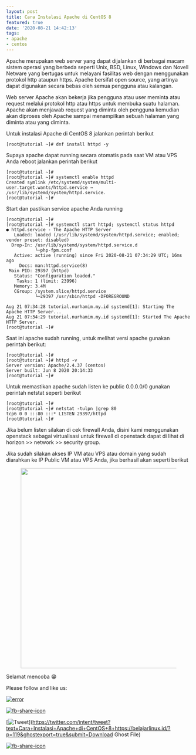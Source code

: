 ```yaml
---
layout: post
title: Cara Instalasi Apache di CentOS 8
featured: true
date: '2020-08-21 14:42:13'
tags:
- apache
- centos
---
```


Apache merupakan web server yang dapat dijalankan di berbagai macam sistem operasi yang berbeda seperti Unix, BSD, Linux, Windows dan Novell Netware yang bertugas untuk melayani fasilitas web dengan menggunakan protokol http ataupun https. Apache bersifat open source, yang artinya dapat digunakan secara bebas oleh semua pengguna atau kalangan.

Web server Apache akan bekerja jika pengguna atau user meminta atau request melalui protokol http atau https untuk membuka suatu halaman. Apache akan menjawab request yang diminta oleh pengguna kemudian akan diproses oleh Apache sampai menampilkan sebuah halaman yang diminta atau yang diminta.

Untuk instalasi Apache di CentOS 8 jalankan perintah berikut

    [root@tutorial ~]# dnf install httpd -y

Supaya apache dapat running secara otomatis pada saat VM atau VPS Anda reboot jalankan perintah berikut

    [root@tutorial ~]#
    [root@tutorial ~]# systemctl enable httpd
    Created symlink /etc/systemd/system/multi-user.target.wants/httpd.service → /usr/lib/systemd/system/httpd.service.
    [root@tutorial ~]#

Start dan pastikan service apache Anda running

    [root@tutorial ~]#
    [root@tutorial ~]# systemctl start httpd; systemctl status httpd
    ● httpd.service - The Apache HTTP Server
       Loaded: loaded (/usr/lib/systemd/system/httpd.service; enabled; vendor preset: disabled)
      Drop-In: /usr/lib/systemd/system/httpd.service.d
               └─php-fpm.conf
       Active: active (running) since Fri 2020-08-21 07:34:29 UTC; 16ms ago
         Docs: man:httpd.service(8)
     Main PID: 29397 (httpd)
       Status: "Configuration loaded."
        Tasks: 1 (limit: 23996)
       Memory: 3.4M
       CGroup: /system.slice/httpd.service
               └─29397 /usr/sbin/httpd -DFOREGROUND
    
    Aug 21 07:34:28 tutorial.nurhamim.my.id systemd[1]: Starting The Apache HTTP Server...
    Aug 21 07:34:29 tutorial.nurhamim.my.id systemd[1]: Started The Apache HTTP Server.
    [root@tutorial ~]#

Saat ini apache sudah running, untuk melihat versi apache gunakan perintah berikut:

    [root@tutorial ~]#
    [root@tutorial ~]# httpd -v
    Server version: Apache/2.4.37 (centos)
    Server built: Jun 8 2020 20:14:33
    [root@tutorial ~]#

Untuk memastikan apache sudah listen ke public 0.0.0.0/0 gunakan perintah netstat seperti berikut

    [root@tutorial ~]#
    [root@tutorial ~]# netstat -tulpn |grep 80
    tcp6 0 0 :::80 :::* LISTEN 29397/httpd
    [root@tutorial ~]#

Jika belum listen silakan di cek firewall Anda, disini kami menggunakan openstack sebagai virtualisasi untuk firewall di openstack dapat di lihat di horizon \>\> network \>\> security group.

Jika sudah silakan akses IP VM atau VPS atau domain yang sudah diarahkan ke IP Public VM atau VPS Anda, jika berhasil akan seperti berikut

<figure class="wp-block-image size-large"><img loading="lazy" width="1024" height="546" src="/content/images/wordpress/2020/08/image-24-1024x546.png" alt="" class="wp-image-120" srcset="/content/images/wordpress/2020/08/image-24-1024x546.png 1024w, /content/images/wordpress/2020/08/image-24-300x160.png 300w, /content/images/wordpress/2020/08/image-24-768x410.png 768w, /content/images/wordpress/2020/08/image-24.png 1365w" sizes="(max-width: 1024px) 100vw, 1024px"></figure>

Selamat mencoba 😁

Please follow and like us:

[![error](/wp-content/plugins/ultimate-social-media-icons/images/follow_subscribe.png)](https://api.follow.it/widgets/icon/VHc3d1lpVGdwRnE5QnV0eERCNUx5RCtvTTVoUkNYS3NNRmd5eVhlQW9tNXRHS3VTbGh6Y0NybkRJRS8zSGpjRDVZb1ZGMlNTSEpJYUpuZzZqNzdnd3VSN3dwM2VlQTF6ejJEaGV5UGRUbnlEcHFNd3luYTV4ZTZtUGowVWI2Q2x8M2kzdnBEeUIrUk5xOFI5TXZ3cHF3bFNQRkRJSGhUNGdrRFd0TlNtdE1OWT0=/OA==/)

[![fb-share-icon](/wp-content/plugins/ultimate-social-media-icons/images/visit_icons/fbshare_bck.png "Facebook Share")](https://www.facebook.com/sharer/sharer.php?u=https%3A%2F%2Fbelajarlinux.id%2F%3Fp%3D119%26ghostexport%3Dtrue%26submit%3DDownload+Ghost+File)

[![Tweet](/wp-content/plugins/ultimate-social-media-icons/images/visit_icons/en_US_Tweet.svg "Tweet")](https://twitter.com/intent/tweet?text=Cara+Instalasi+Apache+di+CentOS+8+https://belajarlinux.id/?p=119&ghostexport=true&submit=Download Ghost File)

[![fb-share-icon](/wp-content/plugins/ultimate-social-media-icons/images/share_icons/Pinterest_Save/en_US_save.svg "Pin Share")](#)

<!--kg-card-end: html-->